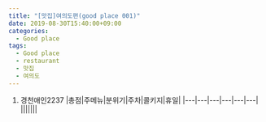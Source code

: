 ```yaml
---
title: "[맛집]여의도편(good place 001)"
date: 2019-08-30T15:40:00+09:00
categories:
  - Good place
tags:
  - Good place
  - restaurant
  - 맛집
  - 여의도
---
```


1. 경천애인2237
|총점|주메뉴|분위기|주차|콜키지|휴일|
|---|---|---|---|---|---|
|||||||